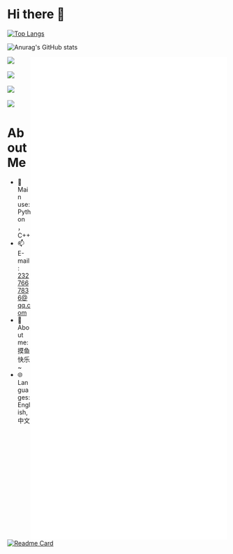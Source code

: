 # Hi there 👋

[![Top Langs](https://github-readme-stats.vercel.app/api/top-langs/?username=fallingmeteorite&count_private=true)](https://github.com/anuraghazra/github-readme-stats)

![Anurag's GitHub stats](https://github-readme-stats.vercel.app/api?username=fallingmeteorite&show=reviews,discussions_started,discussions_answered,prs_merged,prs_merged_percentage)

<img align="right" width="450px" src="./github-metrics.svg" />

![](https://img.shields.io/badge/-Python-3776ab?style=flat-square&logo=Python&logoColor=fff)

![](https://img.shields.io/badge/-Linux-fcc624?style=flat-square&logo=Linux&logoColor=fff)

![](https://img.shields.io/badge/Windows11-0078d6?style=flat-square&logo=windows10&logoColor=fff)

![](https://img.shields.io/badge/Visual%20Studio%20Code-007acc?style=flat-square&logo=visual-studio-code&logoColor=fff)

# About Me

- 🔭 Main use: Python，C++
- 📫 E-mail: 2327667836@qq.com
- 👯 About me: 摸鱼快乐~
- 🌐 Languages: English, 中文

[![Readme Card](https://github-readme-activity-graph.vercel.app/graph?username=fallingmeteorite&theme=react-dark)](https://github-readme-activity-graph.vercel.app)
